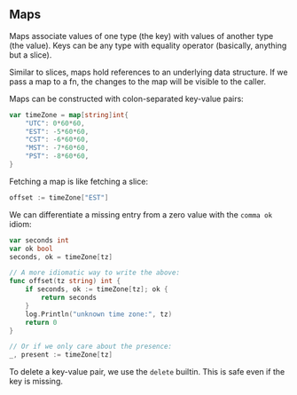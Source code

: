 ## Maps

Maps associate values of one type (the key) with values of another type (the value). Keys can be any type with equality operator (basically, anything but a slice).

Similar to slices, maps hold references to an underlying data structure. If we pass a map to a fn, the changes to the map will be visible to the caller.

Maps can be constructed with colon-separated key-value pairs:

```go
var timeZone = map[string]int{
    "UTC": 0*60*60,
    "EST": -5*60*60,
    "CST": -6*60*60,
    "MST": -7*60*60,
    "PST": -8*60*60,
}
```

Fetching a map is like fetching a slice:

```go
offset := timeZone["EST"]
```

We can differentiate a missing entry from a zero value with the `comma ok` idiom:

```go
var seconds int
var ok bool
seconds, ok = timeZone[tz]

// A more idiomatic way to write the above:
func offset(tz string) int {
    if seconds, ok := timeZone[tz]; ok {
        return seconds
    }
    log.Println("unknown time zone:", tz)
    return 0
}

// Or if we only care about the presence:
_, present := timeZone[tz]
```

To delete a key-value pair, we use the `delete` builtin. This is safe even if the key is missing.
